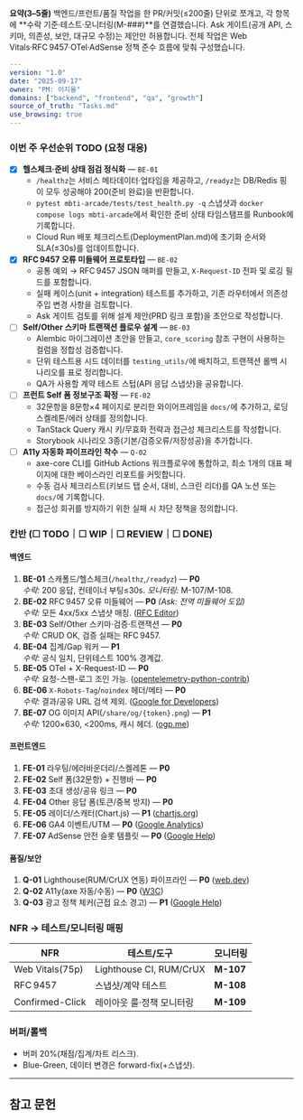 **요약(3–5줄)**
백엔드/프런트/품질 작업을 한 PR/커밋(≤200줄) 단위로 쪼개고, 각 항목에 **수락 기준·테스트·모니터링(M-###)**를 연결했습니다. Ask 게이트(공개 API, 스키마, 의존성, 보안, 대규모 수정)는 제안만 허용합니다. 전체 작업은 Web Vitals·RFC 9457·OTel·AdSense 정책 준수 흐름에 맞춰 구성했습니다.

```yaml
---
version: "1.0"
date: "2025-09-17"
owner: "PM: 이지율"
domains: ["backend", "frontend", "qa", "growth"]
source_of_truth: "Tasks.md"
use_browsing: true
---
```

### 이번 주 우선순위 TODO (요청 대응)

- [x] **헬스체크·준비 상태 점검 정식화** — `BE-01`
  - `/healthz`는 서비스 메타데이터·업타임을 제공하고, `/readyz`는 DB/Redis 핑이 모두 성공해야 200(준비 완료)을 반환합니다.
  - `pytest mbti-arcade/tests/test_health.py -q` 스냅샷과 `docker compose logs mbti-arcade`에서 확인한 준비 상태 타임스탬프를 Runbook에 기록합니다.
  - Cloud Run 배포 체크리스트(DeploymentPlan.md)에 초기화 순서와 SLA(≤30s)를 업데이트합니다.
- [x] **RFC 9457 오류 미들웨어 프로토타입** — `BE-02`
  - 공통 예외 → RFC 9457 JSON 매퍼를 만들고, `X-Request-ID` 전파 및 로깅 필드를 포함합니다.
  - 실패 케이스(unit + integration) 테스트를 추가하고, 기존 라우터에서 의존성 주입 변경 사항을 검토합니다.
  - Ask 게이트 검토를 위해 설계 제안(PRD 링크 포함)을 초안으로 작성합니다.
- [ ] **Self/Other 스키마 트랜잭션 플로우 설계** — `BE-03`
  - Alembic 마이그레이션 초안을 만들고, `core_scoring` 참조 구현이 사용하는 컬럼을 정합성 검증합니다.
  - 단위 테스트용 시드 데이터를 `testing_utils/`에 배치하고, 트랜잭션 롤백 시나리오를 표로 정리합니다.
  - QA가 사용할 계약 테스트 스텁(API 응답 스냅샷)을 공유합니다.
- [ ] **프런트 Self 폼 정보구조 확정** — `FE-02`
  - 32문항을 8문항×4 페이지로 분리한 와이어프레임을 `docs/`에 추가하고, 로딩 스켈레톤/에러 상태를 정의합니다.
  - TanStack Query 캐시 키/무효화 전략과 접근성 체크리스트를 작성합니다.
  - Storybook 시나리오 3종(기본/검증오류/저장성공)을 추가합니다.
- [ ] **A11y 자동화 파이프라인 착수** — `Q-02`
  - axe-core CLI를 GitHub Actions 워크플로우에 통합하고, 최소 1개의 대표 페이지에 대한 베이스라인 리포트를 커밋합니다.
  - 수동 검사 체크리스트(키보드 탭 순서, 대비, 스크린 리더)를 QA 노션 또는 `docs/`에 기록합니다.
  - 접근성 회귀를 방지하기 위한 실패 시 차단 정책을 정의합니다.

### 칸반 (☐ TODO｜☐ WIP｜☐ REVIEW｜☐ DONE)

#### 백엔드

1. **BE-01** 스캐폴드/헬스체크(`/healthz`,`/readyz`) — **P0**  
   *수락:* 200 응답, 컨테이너 부팅≤30s. *모니터링:* M-107/M-108.
2. **BE-02** RFC 9457 오류 미들웨어 — **P0** *(Ask: 전역 미들웨어 도입)*  
   *수락:* 모든 4xx/5xx 스냅샷 매칭. ([RFC Editor][1])
3. **BE-03** Self/Other 스키마·검증·트랜잭션 — **P0**  
   *수락:* CRUD OK, 검증 실패는 RFC 9457.
4. **BE-04** 집계/Gap 워커 — **P1**  
   *수락:* 공식 일치, 단위테스트 100% 경계값.
5. **BE-05** OTel + X-Request-ID — **P0**  
   *수락:* 요청-스팬-로그 조인 가능. ([opentelemetry-python-contrib][2])
6. **BE-06** `X-Robots-Tag`/`noindex` 헤더/메타 — **P0**  
   *수락:* 결과/공유 URL 검색 제외. ([Google for Developers][3])
7. **BE-07** OG 이미지 API(`/share/og/{token}.png`) — **P1**  
   *수락:* 1200×630, <200ms, 캐시 헤더. ([ogp.me][4])

#### 프런트엔드

1. **FE-01** 라우팅/에러바운더리/스켈레톤 — **P0**
2. **FE-02** Self 폼(32문항) + 진행바 — **P0**
3. **FE-03** 초대 생성/공유 링크 — **P0**
4. **FE-04** Other 응답 폼(토큰/중복 방지) — **P0**
5. **FE-05** 레이더/스캐터(Chart.js) — **P1** ([chartjs.org][5])
6. **FE-06** GA4 이벤트/UTM — **P0** ([Google Analytics][6])
7. **FE-07** AdSense 안전 슬롯 템플릿 — **P0** ([Google Help][7])

#### 품질/보안

1. **Q-01** Lighthouse(RUM/CrUX 연동) 파이프라인 — **P0** ([web.dev][8])
2. **Q-02** A11y(axe 자동/수동) — **P0** ([W3C][9])
3. **Q-03** 광고 정책 체커(근접 요소 경고) — **P1** ([Google Help][7])

### NFR → 테스트/모니터링 매핑

| NFR            | 테스트/도구                    | 모니터링 |
| -------------- | ----------------------------- | -------- |
| Web Vitals(75p)| Lighthouse CI, RUM/CrUX       | **M-107** |
| RFC 9457       | 스냅샷/계약 테스트             | **M-108** |
| Confirmed-Click| 레이아웃 룰·정책 모니터링      | **M-109** |

### 버퍼/롤백

* 버퍼 20%(채점/집계/차트 리스크).
* Blue-Green, 데이터 변경은 forward-fix(+스냅샷).

---

## 참고 문헌

[1]: https://www.rfc-editor.org/rfc/rfc9457.html "RFC 9457: Problem Details for HTTP APIs"  
[2]: https://opentelemetry-python-contrib.readthedocs.io/en/latest/instrumentation/fastapi/fastapi.html "OpenTelemetry FastAPI Instrumentation"  
[3]: https://developers.google.com/search/docs/crawling-indexing/robots-meta-tag "Robots Meta Tags Specifications"  
[4]: https://ogp.me/ "The Open Graph protocol"  
[5]: https://www.chartjs.org/docs/latest/charts/radar.html "Radar Chart"  
[6]: https://developers.google.com/analytics/devguides/collection/ga4/reference/events "Recommended events | Google Analytics"  
[7]: https://support.google.com/adsense/answer/1346295 "Ad placement policies - Google AdSense Help"  
[8]: https://web.dev/articles/vitals "Web Vitals | Articles"  
[9]: https://www.w3.org/TR/WCAG22/ "Web Content Accessibility Guidelines (WCAG) 2.2"
